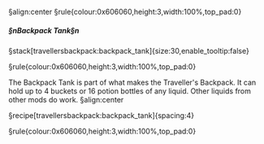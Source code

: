 §align:center
§rule{colour:0x606060,height:3,width:100%,top_pad:0}

##### §nBackpack Tank§n

§stack[travellersbackpack:backpack_tank]{size:30,enable_tooltip:false} 

§rule{colour:0x606060,height:3,width:100%,top_pad:0}

The Backpack Tank is part of what makes the Traveller's Backpack. It can hold up to 4 buckets or 16 potion bottles of any liquid. Other liquids from other mods do work.
§align:center


§recipe[travellersbackpack:backpack_tank]{spacing:4}

§rule{colour:0x606060,height:3,width:100%,top_pad:0}